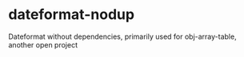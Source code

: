 # dateformat-nodup

Dateformat without dependencies, primarily used for obj-array-table, another open project
